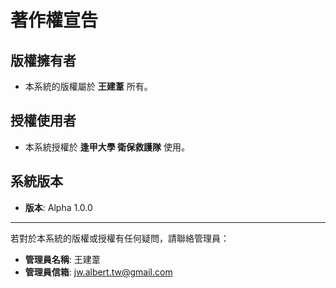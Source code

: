 
# 著作權宣告

## 版權擁有者

- 本系統的版權屬於 **王建葦** 所有。

## 授權使用者

- 本系統授權於 **逢甲大學 衛保救護隊** 使用。

## 系統版本

- **版本**: Alpha 1.0.0

---

若對於本系統的版權或授權有任何疑問，請聯絡管理員：
- **管理員名稱**: 王建葦
- **管理員信箱**: [jw.albert.tw@gmail.com](mailto:jw.albert.tw@gmail.com)
